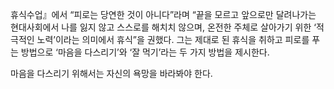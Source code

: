 휴식수업』에서 “피로는 당연한 것이 아니다”라며 “끝을 모르고 앞으로만 달려나가는 현대사회에서 나를 잃지 않고 스스로를 해치치 않으며, 온전한 주체로 살아가기 위한 ‘적극적인 노력’이라는 의미에서 휴식”을 권했다. 그는 제대로 된 휴식을 취하고 피로를 푸는 방법으로 ‘마음을 다스리기’와 ‘잘 먹기’라는 두 가지 방법을 제시한다. 

마음을 다스리기 위해서는 자신의 욕망을 바라봐야 한다. 
